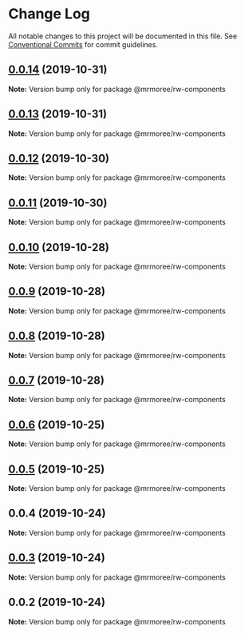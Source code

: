 # Change Log

All notable changes to this project will be documented in this file.
See [Conventional Commits](https://conventionalcommits.org) for commit guidelines.

## [0.0.14](https://github.com/mrmoree/RDWebComponents/compare/@mrmoree/rw-components@0.0.13...@mrmoree/rw-components@0.0.14) (2019-10-31)

**Note:** Version bump only for package @mrmoree/rw-components





## [0.0.13](https://github.com/mrmoree/RDWebComponents/compare/@mrmoree/rw-components@0.0.12...@mrmoree/rw-components@0.0.13) (2019-10-31)

**Note:** Version bump only for package @mrmoree/rw-components





## [0.0.12](https://github.com/mrmoree/RDWebComponents/compare/@mrmoree/rw-components@0.0.11...@mrmoree/rw-components@0.0.12) (2019-10-30)

**Note:** Version bump only for package @mrmoree/rw-components





## [0.0.11](https://github.com/mrmoree/RDWebComponents/compare/@mrmoree/rw-components@0.0.10...@mrmoree/rw-components@0.0.11) (2019-10-30)

**Note:** Version bump only for package @mrmoree/rw-components





## [0.0.10](https://github.com/mrmoree/RDWebComponents/compare/@mrmoree/rw-components@0.0.9...@mrmoree/rw-components@0.0.10) (2019-10-28)

**Note:** Version bump only for package @mrmoree/rw-components





## [0.0.9](https://github.com/mrmoree/RDWebComponents/compare/@mrmoree/rw-components@0.0.8...@mrmoree/rw-components@0.0.9) (2019-10-28)

**Note:** Version bump only for package @mrmoree/rw-components





## [0.0.8](https://github.com/mrmoree/RDWebComponents/compare/@mrmoree/rw-components@0.0.7...@mrmoree/rw-components@0.0.8) (2019-10-28)

**Note:** Version bump only for package @mrmoree/rw-components





## [0.0.7](https://github.com/mrmoree/RDWebComponents/compare/@mrmoree/rw-components@0.0.6...@mrmoree/rw-components@0.0.7) (2019-10-28)

**Note:** Version bump only for package @mrmoree/rw-components





## [0.0.6](https://github.com/mrmoree/RDWebComponents/compare/@mrmoree/rw-components@0.0.5...@mrmoree/rw-components@0.0.6) (2019-10-25)

**Note:** Version bump only for package @mrmoree/rw-components





## [0.0.5](https://github.com/mrmoree/RDWebComponents/compare/@mrmoree/rw-components@0.0.4...@mrmoree/rw-components@0.0.5) (2019-10-25)

**Note:** Version bump only for package @mrmoree/rw-components





## 0.0.4 (2019-10-24)

**Note:** Version bump only for package @mrmoree/rw-components





## [0.0.3](https://github.com/mrmoree/RDWebComponents/compare/@mrmoree/rw-components@0.0.2...@mrmoree/rw-components@0.0.3) (2019-10-24)

**Note:** Version bump only for package @mrmoree/rw-components





## 0.0.2 (2019-10-24)

**Note:** Version bump only for package @mrmoree/rw-components
